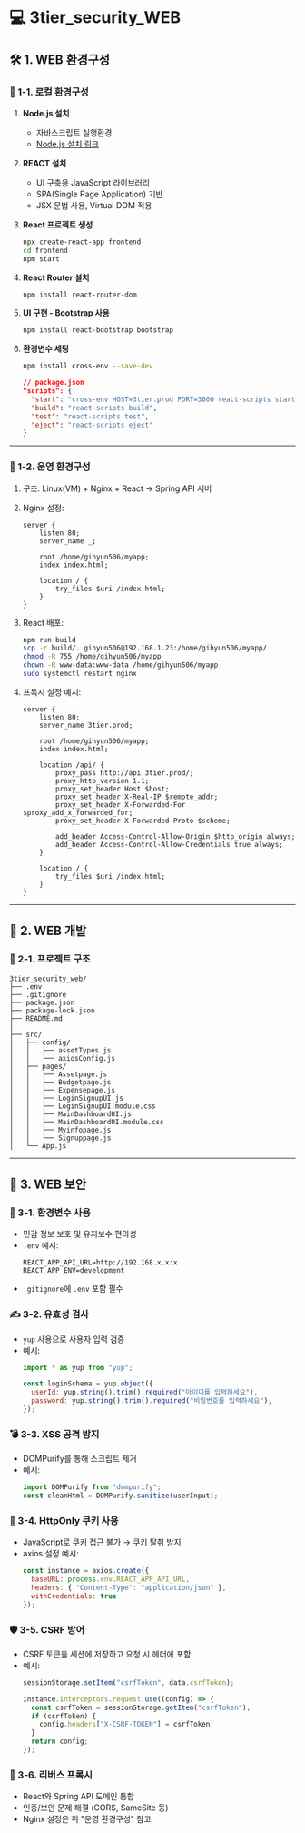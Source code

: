 # 💻 3tier_security_WEB

## 🛠️ 1. WEB 환경구성

### 📍 1-1. 로컬 환경구성

1. **Node.js 설치**
   - 자바스크립트 실행환경  
   - [Node.js 설치 링크](https://nodejs.org/en/blog/release/v22.17.1)

2. **REACT 설치**
   - UI 구축용 JavaScript 라이브러리
   - SPA(Single Page Application) 기반
   - JSX 문법 사용, Virtual DOM 적용

3. **React 프로젝트 생성**
   ```bash
   npx create-react-app frontend
   cd frontend
   npm start
   ```

4. **React Router 설치**
   ```bash
   npm install react-router-dom
   ```

5. **UI 구현 - Bootstrap 사용**
   ```bash
   npm install react-bootstrap bootstrap
   ```

6. **환경변수 세팅**
   ```bash
   npm install cross-env --save-dev
   ```

   ```json
   // package.json
   "scripts": {
     "start": "cross-env HOST=3tier.prod PORT=3000 react-scripts start",
     "build": "react-scripts build",
     "test": "react-scripts test",
     "eject": "react-scripts eject"
   }
   ```

---

### 📍 1-2. 운영 환경구성

1. 구조: Linux(VM) + Nginx + React → Spring API 서버
2. Nginx 설정:
   ```nginx
   server {
       listen 80;
       server_name _;

       root /home/gihyun506/myapp;
       index index.html;

       location / {
           try_files $uri /index.html;
       }
   }
   ```

3. React 배포:
   ```bash
   npm run build
   scp -r build/. gihyun506@192.168.1.23:/home/gihyun506/myapp/
   chmod -R 755 /home/gihyun506/myapp
   chown -R www-data:www-data /home/gihyun506/myapp
   sudo systemctl restart nginx
   ```

4. 프록시 설정 예시:
   ```nginx
   server {
       listen 80;
       server_name 3tier.prod;

       root /home/gihyun506/myapp;
       index index.html;

       location /api/ {
           proxy_pass http://api.3tier.prod/;
           proxy_http_version 1.1;
           proxy_set_header Host $host;
           proxy_set_header X-Real-IP $remote_addr;
           proxy_set_header X-Forwarded-For $proxy_add_x_forwarded_for;
           proxy_set_header X-Forwarded-Proto $scheme;

           add_header Access-Control-Allow-Origin $http_origin always;
           add_header Access-Control-Allow-Credentials true always;
       }

       location / {
           try_files $uri /index.html;
       }
   }
   ```

---

## 🧩 2. WEB 개발

### 📁 2-1. 프로젝트 구조

```
3tier_security_web/
├── .env
├── .gitignore
├── package.json
├── package-lock.json
├── README.md
│
├── src/
│   ├── config/
│   │   ├── assetTypes.js
│   │   └── axiosConfig.js
│   ├── pages/
│   │   ├── Assetpage.js
│   │   ├── Budgetpage.js
│   │   ├── Expensepage.js
│   │   ├── LoginSignupUI.js
│   │   ├── LoginSignupUI.module.css
│   │   ├── MainDashboardUI.js
│   │   ├── MainDashboardUI.module.css
│   │   ├── Myinfopage.js
│   │   └── Signuppage.js
│   └── App.js
```

---

## 🔐 3. WEB 보안

### 🔧 3-1. 환경변수 사용

- 민감 정보 보호 및 유지보수 편의성
- `.env` 예시:
  ```env
  REACT_APP_API_URL=http://192.168.x.x:x
  REACT_APP_ENV=development
  ```
- `.gitignore`에 `.env` 포함 필수

### ✍️ 3-2. 유효성 검사

- `yup` 사용으로 사용자 입력 검증
- 예시:
  ```js
  import * as yup from "yup";

  const loginSchema = yup.object({
    userId: yup.string().trim().required("아이디를 입력하세요"),
    password: yup.string().trim().required("비밀번호를 입력하세요"),
  });
  ```

### 💣 3-3. XSS 공격 방지

- DOMPurify를 통해 스크립트 제거
- 예시:
  ```js
  import DOMPurify from "dompurify";
  const cleanHtml = DOMPurify.sanitize(userInput);
  ```

### 🍪 3-4. HttpOnly 쿠키 사용

- JavaScript로 쿠키 접근 불가 → 쿠키 탈취 방지
- axios 설정 예시:
  ```js
  const instance = axios.create({
    baseURL: process.env.REACT_APP_API_URL,
    headers: { "Content-Type": "application/json" },
    withCredentials: true
  });
  ```

### 🛡️ 3-5. CSRF 방어

- CSRF 토큰을 세션에 저장하고 요청 시 헤더에 포함
- 예시:
  ```js
  sessionStorage.setItem("csrfToken", data.csrfToken);

  instance.interceptors.request.use((config) => {
    const csrfToken = sessionStorage.getItem("csrfToken");
    if (csrfToken) {
      config.headers["X-CSRF-TOKEN"] = csrfToken;
    }
    return config;
  });
  ```

### 🔄 3-6. 리버스 프록시

- React와 Spring API 도메인 통합
- 인증/보안 문제 해결 (CORS, SameSite 등)
- Nginx 설정은 위 "운영 환경구성" 참고
